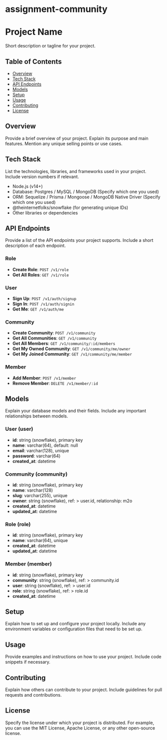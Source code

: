 # assignment-community
# Project Name

Short description or tagline for your project.

## Table of Contents

- [Overview](#overview)
- [Tech Stack](#tech-stack)
- [API Endpoints](#api-endpoints)
- [Models](#models)
- [Setup](#setup)
- [Usage](#usage)
- [Contributing](#contributing)
- [License](#license)

## Overview

Provide a brief overview of your project. Explain its purpose and main features. Mention any unique selling points or use cases.

## Tech Stack

List the technologies, libraries, and frameworks used in your project. Include version numbers if relevant.

- Node.js (v14+)
- Database: Postgres / MySQL / MongoDB (Specify which one you used)
- ORM: Sequelize / Prisma / Mongoose / MongoDB Native Driver (Specify which one you used)
- @theinternetfolks/snowflake (for generating unique IDs)
- Other libraries or dependencies

## API Endpoints

Provide a list of the API endpoints your project supports. Include a short description of each endpoint.

### Role

- **Create Role**: `POST /v1/role`
- **Get All Roles**: `GET /v1/role`

### User

- **Sign Up**: `POST /v1/auth/signup`
- **Sign In**: `POST /v1/auth/signin`
- **Get Me**: `GET /v1/auth/me`

### Community

- **Create Community**: `POST /v1/community`
- **Get All Communities**: `GET /v1/community`
- **Get All Members**: `GET /v1/community/:id/members`
- **Get My Owned Community**: `GET /v1/community/me/owner`
- **Get My Joined Community**: `GET /v1/community/me/member`

### Member

- **Add Member**: `POST /v1/member`
- **Remove Member**: `DELETE /v1/member/:id`

## Models

Explain your database models and their fields. Include any important relationships between models.

### User (user)

- **id**: string (snowflake), primary key
- **name**: varchar(64), default: null
- **email**: varchar(128), unique
- **password**: varchar(64)
- **created_at**: datetime

### Community (community)

- **id**: string (snowflake), primary key
- **name**: varchar(128)
- **slug**: varchar(255), unique
- **owner**: string (snowflake), ref: > user.id, relationship: m2o
- **created_at**: datetime
- **updated_at**: datetime

### Role (role)

- **id**: string (snowflake), primary key
- **name**: varchar(64), unique
- **created_at**: datetime
- **updated_at**: datetime

### Member (member)

- **id**: string (snowflake), primary key
- **community**: string (snowflake), ref: > community.id
- **user**: string (snowflake), ref: > user.id
- **role**: string (snowflake), ref: > role.id
- **created_at**: datetime

## Setup

Explain how to set up and configure your project locally. Include any environment variables or configuration files that need to be set up.

## Usage

Provide examples and instructions on how to use your project. Include code snippets if necessary.

## Contributing

Explain how others can contribute to your project. Include guidelines for pull requests and contributions.

## License

Specify the license under which your project is distributed. For example, you can use the MIT License, Apache License, or any other open-source license.

